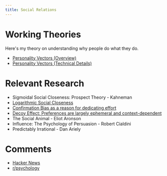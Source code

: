 ```yaml
---
title: Social Relations
---
```


# Working Theories

Here's my theory on understanding why people do what they do.

* [Personality Vectors (Overview)](https://www.yangvincent.com/resources/personality-vectors/)
* [Personality Vectors (Technical Details)](https://www.yangvincent.com/resources/personality-vectors-2/)

# Relevant Research
* Sigmoidal Social Closeness: Prospect Theory - Kahneman
* [Logarithmic Social Closeness](https://psycnet.apa.org/record/1982-01296-001)
* [Confirmation Bias as a reason for dedicating effort](https://psycnet.apa.org/buy/2009-09537-004)
* [Decoy Effect: Preferences are largely ephemeral and context-dependent](https://en.wikipedia.org/wiki/Decoy_effect)
* The Social Animal - Eliot Aronson
* Influence: The Psychology of Persuasion - Robert Cialdini
* Predictably Irrational - Dan Ariely


# Comments
* [Hacker News](https://news.ycombinator.com/item?id=23474644)
* [r/psychology](https://www.reddit.com/r/psychology/comments/h05n0j/personality_vectors_a_framework_for_explaining/)
